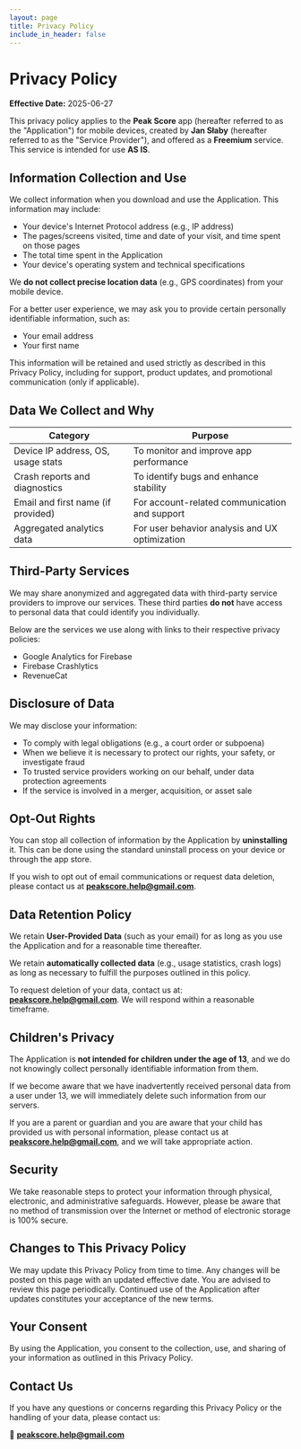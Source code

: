```yaml
---
layout: page
title: Privacy Policy
include_in_header: false
---
```


# Privacy Policy
**Effective Date:** 2025-06-27

This privacy policy applies to the **Peak Score** app (hereafter referred to as the "Application") for mobile devices, created by **Jan Słaby** (hereafter referred to as the "Service Provider"), and offered as a **Freemium** service. This service is intended for use **AS IS**.


## Information Collection and Use
We collect information when you download and use the Application. This information may include:
* Your device's Internet Protocol address (e.g., IP address)
* The pages/screens visited, time and date of your visit, and time spent on those pages
* The total time spent in the Application
* Your device's operating system and technical specifications

We **do not collect precise location data** (e.g., GPS coordinates) from your mobile device.

For a better user experience, we may ask you to provide certain personally identifiable information, such as:
* Your email address
* Your first name

This information will be retained and used strictly as described in this Privacy Policy, including for support, product updates, and promotional communication (only if applicable).


## Data We Collect and Why

| Category | Purpose |
|----------|--------|
| Device IP address, OS, usage stats | To monitor and improve app performance |
| Crash reports and diagnostics | To identify bugs and enhance stability |
| Email and first name (if provided) | For account-related communication and support |
| Aggregated analytics data | For user behavior analysis and UX optimization |


## Third-Party Services
We may share anonymized and aggregated data with third-party service providers to improve our services. These third parties **do not** have access to personal data that could identify you individually.

Below are the services we use along with links to their respective privacy policies:
* Google Analytics for Firebase
* Firebase Crashlytics
* RevenueCat


## Disclosure of Data
We may disclose your information:
* To comply with legal obligations (e.g., a court order or subpoena)
* When we believe it is necessary to protect our rights, your safety, or investigate fraud
* To trusted service providers working on our behalf, under data protection agreements
* If the service is involved in a merger, acquisition, or asset sale


## Opt-Out Rights
You can stop all collection of information by the Application by **uninstalling** it. This can be done using the standard uninstall process on your device or through the app store.

If you wish to opt out of email communications or request data deletion, please contact us at **peakscore.help@gmail.com**.


## Data Retention Policy
We retain **User-Provided Data** (such as your email) for as long as you use the Application and for a reasonable time thereafter.

We retain **automatically collected data** (e.g., usage statistics, crash logs) as long as necessary to fulfill the purposes outlined in this policy.

To request deletion of your data, contact us at: **peakscore.help@gmail.com**. We will respond within a reasonable timeframe.


## Children's Privacy
The Application is **not intended for children under the age of 13**, and we do not knowingly collect personally identifiable information from them.

If we become aware that we have inadvertently received personal data from a user under 13, we will immediately delete such information from our servers.

If you are a parent or guardian and you are aware that your child has provided us with personal information, please contact us at **peakscore.help@gmail.com**, and we will take appropriate action.


## Security
We take reasonable steps to protect your information through physical, electronic, and administrative safeguards. However, please be aware that no method of transmission over the Internet or method of electronic storage is 100% secure.


## Changes to This Privacy Policy
We may update this Privacy Policy from time to time. Any changes will be posted on this page with an updated effective date. You are advised to review this page periodically. Continued use of the Application after updates constitutes your acceptance of the new terms.


## Your Consent
By using the Application, you consent to the collection, use, and sharing of your information as outlined in this Privacy Policy.

## Contact Us
If you have any questions or concerns regarding this Privacy Policy or the handling of your data, please contact us:

📧 **peakscore.help@gmail.com**
